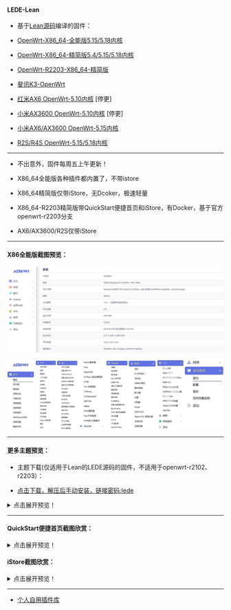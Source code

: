 #### LEDE-Lean

* 基于[Lean源码](https://github.com/coolsnowwolf/lede)编译的固件：

* [OpenWrt-X86_64-全能版5.15/5.18内核](https://www.right.com.cn/forum/thread-4054849-1-1.html) 

* [OpenWrt-X86_64-精简版5.4/5.15/5.18内核](https://www.right.com.cn/forum/forum.php?mod=viewthread&tid=7182055&page=1&extra=)

* [OpenWrt-R2203-X86_64-精简版](https://www.right.com.cn/forum/forum.php?mod=viewthread&tid=7182055&page=1&extra=)

* [斐讯K3-OpenWrt](https://www.right.com.cn/forum/thread-4052645-1-1.html)

* [红米AX6 OpenWrt-5.10内核](https://www.right.com.cn/forum/forum.php?mod=viewthread&tid=6770103&page=1&extra=#pid14665099) [停更]

* [小米AX3600 OpenWrt-5.10内核](https://www.right.com.cn/forum/forum.php?mod=viewthread&tid=7310044&page=1&extra=#pid15314306) [停更]

* [小米AX6/AX3600 OpenWrt-5.15内核](https://www.right.com.cn/forum/thread-8218915-1-1.html)

* [R2S/R4S OpenWrt-5.15/5.18内核](https://www.right.com.cn/forum/thread-8239527-1-1.html)


***

* 不出意外，固件每周五上午更新！

* X86_64全能版各种插件都内置了，不带istore

* X86_64精简版仅带iStore，无Dcoker，极速轻量

* X86_64-R2203精简版带QuickStart便捷首页和iStore，有Docker，基于官方openwrt-r2203分支

* AX6/AX3600/R2S仅带iStore


***

#### X86全能版截图预览：

![jpg](./diy/preview/argon.jpg)

![jpg](./diy/preview/all.jpg)


***

#### 更多主题预览：

* 主题下载(仅适用于Lean的LEDE源码的固件，不适用于openwrt-r2102、r2203）：

* [点击下载，解压后手动安装，链接密码:lede](https://eto.lanzouw.com/b0exvb20h) 

<details>
<summary>点击展开预览！</summary>

* neobird:

![jpg](./diy/preview/neobird.png)

* opentopd:

![jpg](./diy/preview/opentopd.png)

* edge:

![jpg](./diy/preview/edge.png)

* ifit:

![jpg](./diy/preview/ifit.png)

</details>

***

#### QuickStart便捷首页截图欣赏：

<details>
<summary>点击展开预览！</summary>

![jpg](./diy/preview/1.png)

![jpg](./diy/preview/2.png)

</details>

#### iStore截图欣赏：

<details>
<summary>点击展开预览！</summary>

![jpg](./diy/preview/3.png)

</details>

***

* [个人自用插件库](https://github.com/xiangfeidexiaohuo/openwrt-packages)


